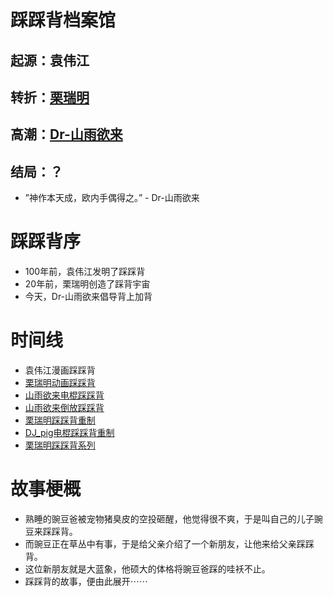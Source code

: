 # 踩踩背档案馆
## 起源：袁伟江
## 转折：[栗瑞明](https://user.qzone.qq.com/308086470)
## 高潮：[Dr-山雨欲来](https://space.bilibili.com/494759113)
## 结局：？

- ”神作本天成，欧内手偶得之。” \- Dr-山雨欲来

# 踩踩背序
- 100年前，袁伟江发明了踩踩背
- 20年前，栗瑞明创造了踩背宇宙
- 今天，Dr-山雨欲来倡导背上加背

# 时间线
- 袁伟江漫画踩踩背
- [栗瑞明动画踩踩背](https://bilibili.com/video/BV1op4y1v7Po)
- [山雨欲来电棍踩踩背](https://bilibili.com/video/BV1EV4y1b7Jz)
- [山雨欲来倒放踩踩背](https://bilibili.com/video/BV1eu411A7QC)
- [栗瑞明踩踩背重制](https://bilibili.com/video/BV1Nn4y1X7fA)
- [DJ_pig电棍踩踩背重制](https://bilibili.com/video/BV1gx4y1t75Q)
- [栗瑞明踩踩背系列](https://bilibili.com/video/BV1HowkeQE6J)

# 故事梗概
- 熟睡的豌豆爸被宠物猪臭皮的空投砸醒，他觉得很不爽，于是叫自己的儿子豌豆来踩踩背。
- 而豌豆正在草丛中有事，于是给父亲介绍了一个新朋友，让他来给父亲踩踩背。
- 这位新朋友就是大蓝象，他硕大的体格将豌豆爸踩的哇袄不止。
- 踩踩背的故事，便由此展开⋯⋯